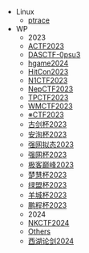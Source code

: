 - Linux
  - [ptrace](/Linux/ptrace)
- WP
	- 2023
    - [ACTF2023](/WP/2023/ACTF2023)
    - [DASCTF-0psu3](/WP/2023/DASCTF-0psu3)
    - [hgame2024](/WP/2023/hgame2024)
    - [HitCon2023](/WP/2023/HitCon2023)
    - [N1CTF2023](/WP/2023/N1CTF2023)
    - [NepCTF2023](/WP/2023/NepCTF2023)
    - [TPCTF2023](/WP/2023/TPCTF2023)
    - [WMCTF2023](/WP/2023/WMCTF2023)
    - [※CTF2023](/WP/2023/※CTF2023)
    - [古剑杯2023](/WP/2023/古剑杯2023)
    - [安洵杯2023](/WP/2023/安洵杯2023)
    - [强网拟态2023](/WP/2023/强网拟态2023)
    - [强网杯2023](/WP/2023/强网杯2023)
    - [极客巅峰2023](/WP/2023/极客巅峰2023)
    - [楚慧杯2023](/WP/2023/楚慧杯2023)
    - [绿盟杯2023](/WP/2023/绿盟杯2023)
    - [羊城杯2023](/WP/2023/羊城杯2023)
    - [鹏程杯2023](/WP/2023/鹏程杯2023)
	- 2024
    - [NKCTF2024](/WP/2024/NKCTF2024)
    - [Others](/WP/2024/Others)
    - [西湖论剑2024](/WP/2024/西湖论剑2024)
